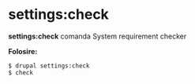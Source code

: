 # settings:check
**settings:check** comanda System requirement checker

**Folosire:**
```
$ drupal settings:check 
$ check  
```
